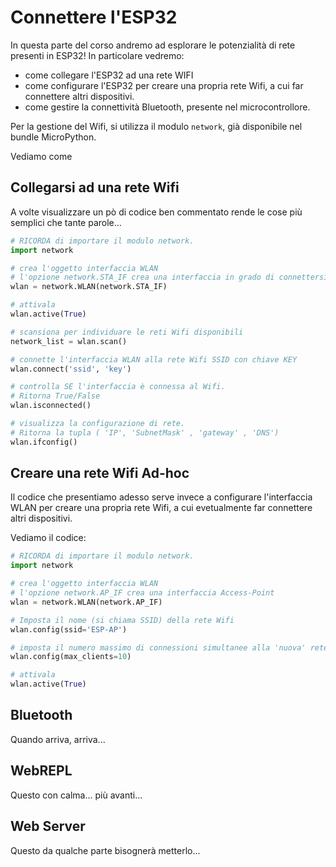 # Connettere l'ESP32

In questa parte del corso andremo ad esplorare le potenzialità di rete presenti in ESP32!
In particolare vedremo:

- come collegare l'ESP32 ad una rete WIFI
- come configurare l'ESP32 per creare una propria rete Wifi, a cui far connettere altri dispositivi.
- come gestire la connettività Bluetooth, presente nel microcontrollore.

Per la gestione del Wifi, si utilizza il modulo `network`, già disponibile nel bundle MicroPython.

Vediamo come

<!-- ################################################################################# -->
## Collegarsi ad una rete Wifi


A volte visualizzare un pò di codice ben commentato rende le cose più semplici che tante parole...

``` python
# RICORDA di importare il modulo network.
import network

# crea l'oggetto interfaccia WLAN
# l'opzione network.STA_IF crea una interfaccia in grado di connettersi ad una rete Wifi
wlan = network.WLAN(network.STA_IF)

# attivala
wlan.active(True)

# scansiona per individuare le reti Wifi disponibili 
network_list = wlan.scan()

# connette l'interfaccia WLAN alla rete Wifi SSID con chiave KEY
wlan.connect('ssid', 'key')

# controlla SE l'interfaccia è connessa al Wifi.
# Ritorna True/False
wlan.isconnected()

# visualizza la configurazione di rete.
# Ritorna la tupla ( 'IP', 'SubnetMask' , 'gateway' , 'DNS')
wlan.ifconfig()
```



<!-- ################################################################################# -->
## Creare una rete Wifi Ad-hoc

Il codice che presentiamo adesso serve invece a configurare l'interfaccia WLAN per creare una propria rete
Wifi, a cui evetualmente far connettere altri dispositivi.

Vediamo il codice:

``` python
# RICORDA di importare il modulo network.
import network

# crea l'oggetto interfaccia WLAN
# l'opzione network.AP_IF crea una interfaccia Access-Point
wlan = network.WLAN(network.AP_IF)

# Imposta il nome (si chiama SSID) della rete Wifi
wlan.config(ssid='ESP-AP')

# imposta il numero massimo di connessioni simultanee alla 'nuova' rete Wifi
wlan.config(max_clients=10)

# attivala
wlan.active(True)
```


<!-- ################################################################################# -->
## Bluetooth

Quando arriva, arriva...


<!-- ################################################################################# -->
## WebREPL

Questo con calma... più avanti...

<!-- https://docs.micropython.org/en/latest/esp8266/tutorial/repl.html?highlight=webrepl -->



<!-- ################################################################################# -->
## Web Server

Questo da qualche parte bisognerà metterlo...


<br>
<br>
<br>

